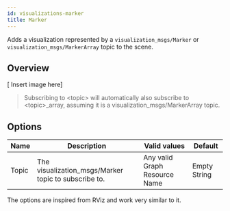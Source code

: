 ```yaml
---
id: visualizations-marker
title: Marker
---
```


Adds a visualization represented by a `visualization_msgs/Marker` or `visualization_msgs/MarkerArray` topic to the scene.

## Overview

\[ Insert image here]  
> Subscribing to \<topic> will automatically also subscribe to \<topic>_array, assuming it is a visualization_msgs/MarkerArray topic.

## Options

Name | Description | Valid values | Default  
--- | --- | --- | ---
Topic | The visualization_msgs/Marker topic to subscribe to. | Any valid Graph Resource Name | Empty String  

The options are inspired from RViz and work very similar to it.
